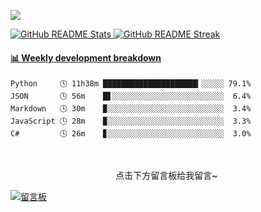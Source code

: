 ![](https://count.getloli.com/get/@xsk666)
<section>
    <a href="https://github.com/anuraghazra/github-readme-stats">
        <img src="https://github-readme-stats.vercel.app/api?username=xsk666&show_icons=true&bg_color=0,ffafbd,ffc3a0&icon_color=fff&title_color=fff&text_color=fff" alt="GitHub README Stats" />
        <img src="https://github-readme-streak-stats.herokuapp.com?user=xsk666&background=A0D8EF&border=ABCED8&stroke=FFF1CF&ring=D6E9CA&fire=F5B1AA&currStreakNum=595857&sideNums=7D7D7D&currStreakLabel=CE5242&sideLabels=E9546B&dates=5A79BA" alt="GitHub README Streak" />
    </a>
</section>

<!-- waka-box start -->
#### <a href="https://gist.github.com/b6e3cb8443b2dd0db9ec98b1211f346d" target="_blank">📊 Weekly development breakdown</a>
```text
Python     🕓 11h38m █████████████████████▎░░░░░ 79.1%
JSON       🕓 56m    █▋░░░░░░░░░░░░░░░░░░░░░░░░░  6.4%
Markdown   🕓 30m    ▉░░░░░░░░░░░░░░░░░░░░░░░░░░  3.4%
JavaScript 🕓 28m    ▉░░░░░░░░░░░░░░░░░░░░░░░░░░  3.3%
C#         🕓 26m    ▊░░░░░░░░░░░░░░░░░░░░░░░░░░  3.0%
```
<!-- Powered by https://github.com/YouEclipse/waka-box-go . -->
<!-- waka-box end -->
   

<br>
<p style="width:500px;display:flex;justify-content:center;">点击下方留言板给我留言~</p>    
<a href="https://api.moedog.org/room/@xsk666.github?title=xsk666%E7%9A%84Github%E7%95%99%E8%A8%80%E6%9D%BF">
   <img title="嘻嘻" src="https://api.moedog.org/room/@xsk666.github/svg?width=500&height=150&limit=20&theme=light&title=xsk666@GitHub:%20~&fontSize=14" alt="留言板"/>
</a>
